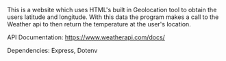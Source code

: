This is a website which uses HTML's built in Geolocation tool to obtain the users latitude and longitude. With this data the program makes a call to the Weather api to then return the temperature 
at the user's location.

API Documentation: https://www.weatherapi.com/docs/

Dependencies: Express, Dotenv
